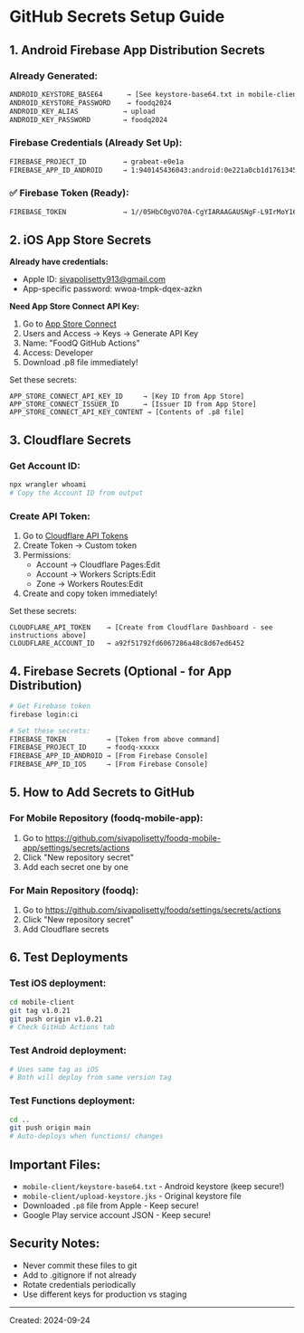 # GitHub Secrets Setup Guide

## 1. Android Firebase App Distribution Secrets

### Already Generated:
```bash
ANDROID_KEYSTORE_BASE64      → [See keystore-base64.txt in mobile-client root]
ANDROID_KEYSTORE_PASSWORD    → foodq2024
ANDROID_KEY_ALIAS           → upload
ANDROID_KEY_PASSWORD        → foodq2024
```

### Firebase Credentials (Already Set Up):
```bash
FIREBASE_PROJECT_ID         → grabeat-e0e1a
FIREBASE_APP_ID_ANDROID     → 1:940145436043:android:0e221a0cb1d17613453b8e
```

### ✅ Firebase Token (Ready):
```bash
FIREBASE_TOKEN              → 1//05HbC0gVO70A-CgYIARAAGAUSNgF-L9IrMoY16hsnzFwR_W4UuTfIQRJb5MStT2gC6P0-ZixRcnxPEOLfd8ye1ViUExitqqUvcw
```

## 2. iOS App Store Secrets

**Already have credentials:**
- Apple ID: sivapolisetty913@gmail.com
- App-specific password: wwoa-tmpk-dqex-azkn

**Need App Store Connect API Key:**
1. Go to [App Store Connect](https://appstoreconnect.apple.com)
2. Users and Access → Keys → Generate API Key
3. Name: "FoodQ GitHub Actions"
4. Access: Developer
5. Download .p8 file immediately!

Set these secrets:
```
APP_STORE_CONNECT_API_KEY_ID     → [Key ID from App Store]
APP_STORE_CONNECT_ISSUER_ID      → [Issuer ID from App Store]
APP_STORE_CONNECT_API_KEY_CONTENT → [Contents of .p8 file]
```

## 3. Cloudflare Secrets

### Get Account ID:
```bash
npx wrangler whoami
# Copy the Account ID from output
```

### Create API Token:
1. Go to [Cloudflare API Tokens](https://dash.cloudflare.com/profile/api-tokens)
2. Create Token → Custom token
3. Permissions:
   - Account → Cloudflare Pages:Edit
   - Account → Workers Scripts:Edit
   - Zone → Workers Routes:Edit
4. Create and copy token immediately!

Set these secrets:
```
CLOUDFLARE_API_TOKEN    → [Create from Cloudflare Dashboard - see instructions above]
CLOUDFLARE_ACCOUNT_ID   → a92f51792fd6067286a48c8d67ed6452
```

## 4. Firebase Secrets (Optional - for App Distribution)

```bash
# Get Firebase token
firebase login:ci

# Set these secrets:
FIREBASE_TOKEN          → [Token from above command]
FIREBASE_PROJECT_ID     → foodq-xxxxx
FIREBASE_APP_ID_ANDROID → [From Firebase Console]
FIREBASE_APP_ID_IOS     → [From Firebase Console]
```

## 5. How to Add Secrets to GitHub

### For Mobile Repository (foodq-mobile-app):
1. Go to https://github.com/sivapolisetty/foodq-mobile-app/settings/secrets/actions
2. Click "New repository secret"
3. Add each secret one by one

### For Main Repository (foodq):
1. Go to https://github.com/sivapolisetty/foodq/settings/secrets/actions
2. Click "New repository secret"
3. Add Cloudflare secrets

## 6. Test Deployments

### Test iOS deployment:
```bash
cd mobile-client
git tag v1.0.21
git push origin v1.0.21
# Check GitHub Actions tab
```

### Test Android deployment:
```bash
# Uses same tag as iOS
# Both will deploy from same version tag
```

### Test Functions deployment:
```bash
cd ..
git push origin main
# Auto-deploys when functions/ changes
```

## Important Files:
- `mobile-client/keystore-base64.txt` - Android keystore (keep secure!)
- `mobile-client/upload-keystore.jks` - Original keystore file
- Downloaded `.p8` file from Apple - Keep secure!
- Google Play service account JSON - Keep secure!

## Security Notes:
- Never commit these files to git
- Add to .gitignore if not already
- Rotate credentials periodically
- Use different keys for production vs staging

---
Created: 2024-09-24